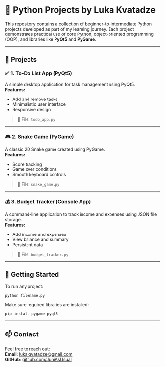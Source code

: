 # 🐍 Python Projects by Luka Kvatadze

This repository contains a collection of beginner-to-intermediate Python projects developed as part of my learning journey. Each project demonstrates practical use of core Python, object-oriented programming (OOP), and libraries like **PyQt5** and **PyGame**.

---

## 📂 Projects

### ✅ 1. To-Do List App (PyQt5)
A simple desktop application for task management using PyQt5.  
**Features:**
- Add and remove tasks
- Minimalistic user interface
- Responsive design

> 📁 File: `todo_app.py`

---

### 🎮 2. Snake Game (PyGame)
A classic 2D Snake game created using PyGame.  
**Features:**
- Score tracking
- Game over conditions
- Smooth keyboard controls

> 📁 File: `snake_game.py`

---

### 💰 3. Budget Tracker (Console App)
A command-line application to track income and expenses using JSON file storage.  
**Features:**
- Add income and expenses
- View balance and summary
- Persistent data

> 📁 File: `budget_tracker.py`

---

## 🚀 Getting Started

To run any project:

```bash
python filename.py
```

Make sure required libraries are installed:

```bash
pip install pygame pyqt5
```

---

## 📫 Contact
Feel free to reach out:  
**Email**: luka.qvatadze@gmail.com  
**GitHub**: [github.com/JuniAsUsual](https://github.com/JuniAsUsual)
